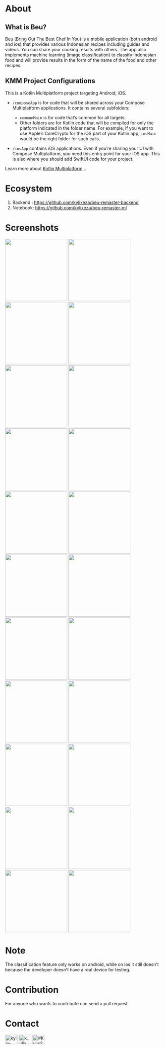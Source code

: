 # About

## What is Beu?
Beu (Bring Out The Best Chef In You) is a mobile application (both android and ios) that provides various Indonesian recipes including guides and videos. You can share your cooking results with others. The app also implements machine learning (image classification) to classify Indonesian food and will provide results in the form of the name of the food and other recipes.

## KMM Project Configurations
This is a Kotlin Multiplatform project targeting Android, iOS.

* `/composeApp` is for code that will be shared across your Compose Multiplatform applications.
  It contains several subfolders:
  - `commonMain` is for code that’s common for all targets.
  - Other folders are for Kotlin code that will be compiled for only the platform indicated in the folder name.
    For example, if you want to use Apple’s CoreCrypto for the iOS part of your Kotlin app,
    `iosMain` would be the right folder for such calls.

* `/iosApp` contains iOS applications. Even if you’re sharing your UI with Compose Multiplatform, 
  you need this entry point for your iOS app. This is also where you should add SwiftUI code for your project.


Learn more about [Kotlin Multiplatform](https://www.jetbrains.com/help/kotlin-multiplatform-dev/get-started.html)…

# Ecosystem
1. Backend : https://github.com/kylixeza/beu-remaster-backend
2. Notebook: https://github.com/kylixeza/beu-remaster-ml

# Screenshots
<p>
<img width=200 src="https://raw.githubusercontent.com/kylixeza/beu-cmp/refs/heads/development/screenshots/1_splash.jpeg" >
<img width=200 src="https://raw.githubusercontent.com/kylixeza/beu-cmp/refs/heads/development/screenshots/2_onboard-1.jpeg" >
<img width=200 src="https://raw.githubusercontent.com/kylixeza/beu-cmp/refs/heads/development/screenshots/3_onboard-2.jpeg" >
<img width=200 src="https://raw.githubusercontent.com/kylixeza/beu-cmp/refs/heads/development/screenshots/4_onboard-3.jpeg" >
<img width=200 src="https://raw.githubusercontent.com/kylixeza/beu-cmp/refs/heads/development/screenshots/5_login.jpeg" >
<img width=200 src="https://raw.githubusercontent.com/kylixeza/beu-cmp/refs/heads/development/screenshots/6_register.jpeg" >
<img width=200 src="https://raw.githubusercontent.com/kylixeza/beu-cmp/refs/heads/development/screenshots/7_home.jpeg" >
<img width=200 src="https://raw.githubusercontent.com/kylixeza/beu-cmp/refs/heads/development/screenshots/8_search.jpeg" >
<img width=200 src="https://raw.githubusercontent.com/kylixeza/beu-cmp/refs/heads/development/screenshots/9_search.jpeg" >
<img width=200 src="https://raw.githubusercontent.com/kylixeza/beu-cmp/refs/heads/development/screenshots/10_detail-1.jpeg" >
<img width=200 src="https://raw.githubusercontent.com/kylixeza/beu-cmp/refs/heads/development/screenshots/11_detail-2.jpeg" >
<img width=200 src="https://raw.githubusercontent.com/kylixeza/beu-cmp/refs/heads/development/screenshots/12_detail-3.jpeg" >
<img width=200 src="https://raw.githubusercontent.com/kylixeza/beu-cmp/refs/heads/development/screenshots/13_review.jpeg" >
<img width=200 src="https://raw.githubusercontent.com/kylixeza/beu-cmp/refs/heads/development/screenshots/14_camera-1.jpeg" >
<img width=200 src="https://raw.githubusercontent.com/kylixeza/beu-cmp/refs/heads/development/screenshots/15_camera-2.jpeg" >
<img width=200 src="https://raw.githubusercontent.com/kylixeza/beu-cmp/refs/heads/development/screenshots/16_profile.jpeg" >
<img width=200 src="https://raw.githubusercontent.com/kylixeza/beu-cmp/refs/heads/development/screenshots/17_update_profile.jpeg" >
<img width=200 src="https://raw.githubusercontent.com/kylixeza/beu-cmp/refs/heads/development/screenshots/18_reset_password.jpeg" >
<img width=200 src="https://raw.githubusercontent.com/kylixeza/beu-cmp/refs/heads/development/screenshots/19_histories-1.jpeg" >
<img width=200 src="https://raw.githubusercontent.com/kylixeza/beu-cmp/refs/heads/development/screenshots/20_histories-2.jpeg" >
<img width=200 src="https://raw.githubusercontent.com/kylixeza/beu-cmp/refs/heads/development/screenshots/21_favorites.jpeg" >
<img width=200 src="https://raw.githubusercontent.com/kylixeza/beu-cmp/refs/heads/development/screenshots/22_help_center.jpeg" >
</p>

# Note
The classification feature only works on android, while on ios it still doesn't because the developer doesn't have a real device for testing.

# Contribution
For anyone who wants to contribute can send a pull request

# Contact
<a href="https://linkedin.com/in/kylix-eza-saputra-1bb1b7192" target="blank"><img align="center" src="https://raw.githubusercontent.com/rahuldkjain/github-profile-readme-generator/master/src/images/icons/Social/linked-in-alt.svg" alt="kylix-eza-saputra-1bb1b7192" height="30" width="40" /></a>
<a href="https://instagram.com/k_ylix" target="blank"><img align="center" src="https://raw.githubusercontent.com/rahuldkjain/github-profile-readme-generator/master/src/images/icons/Social/instagram.svg" alt="k_ylix" height="30" width="40" /></a>
<a href="https://discord.gg/#Kylix3272" target="blank"><img align="center" src="https://raw.githubusercontent.com/rahuldkjain/github-profile-readme-generator/master/src/images/icons/Social/discord.svg" alt="#Kylix3272" height="30" width="40" /></a>
</p>
